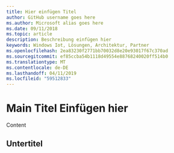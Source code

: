 ```yaml
---
title: Hier einfügen Titel
author: GitHub username goes here
ms.author: Microsoft alias goes here
ms.date: 09/11/2018
ms.topic: article
description: Beschreibung einfügen hier
keywords: Windows Iot, Lösungen, Architektur, Partner
ms.openlocfilehash: 2ea83230f2771bb70032d8e20e93017f67c370ad
ms.sourcegitcommit: ef85ccba54b1118d49554e88768240020ff514b0
ms.translationtype: MT
ms.contentlocale: de-DE
ms.lasthandoff: 04/11/2019
ms.locfileid: "59512833"
---
```

# <a name="main-title-goes-here"></a>Main Titel Einfügen hier

Content

## <a name="subtitle"></a>Untertitel
